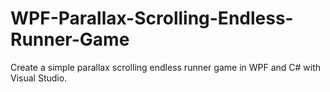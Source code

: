 # WPF-Parallax-Scrolling-Endless-Runner-Game
Create a simple parallax scrolling endless runner game in WPF and C# with Visual Studio. 
